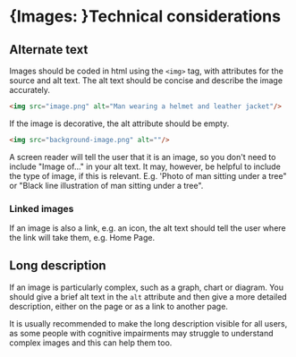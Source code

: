 # {Images: }Technical considerations

## Alternate text

Images should be coded in html using the `<img>` tag, with attributes for the source and alt text. The alt text should be concise and describe the image accurately. 

```html
<img src="image.png" alt="Man wearing a helmet and leather jacket"/>
```

If the image is decorative, the alt attribute should be empty.

```html
<img src="background-image.png" alt=""/>
```

A screen reader will tell the user that it is an image, so you don't need to include "Image of..." in your alt text. It may, however, be helpful to include the type of image, if this is relevant. E.g. 'Photo of man sitting under a tree" or "Black line illustration of man sitting under a tree".

### Linked images

If an image is also a link, e.g. an icon, the alt text should tell the user where the link will take them, e.g. Home Page.

## Long description

If an image is particularly complex, such as a graph, chart or diagram. You should give a brief alt text in the `alt` attribute and then give a more detailed description, either on the page or as a link to another page.

It is usually recommended to make the long description visible for all users, as some people with cognitive impairments may struggle to understand complex images and this can help them too.
